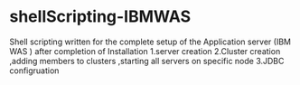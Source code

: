 # shellScripting-IBMWAS
Shell scripting written for the complete setup of the Application server (IBM WAS ) after completion of Installation
1.server creation 
2.Cluster creation ,adding members to clusters ,starting all servers on specific node
3.JDBC configruation
